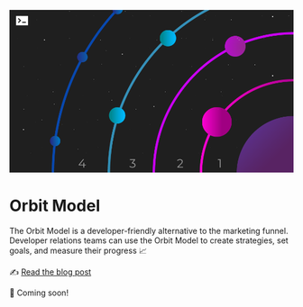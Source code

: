 ![Planets around the sun with rings labeled 1-2-3-4](orbit-model-overview.png)

# Orbit Model

The Orbit Model is a developer-friendly alternative to the marketing funnel. Developer relations teams can use the Orbit Model  to create strategies, set goals, and measure their progress 📈

✍️ [Read the blog post](https://developermode.com/blog/orbit-model-vs-funnel-for-developer-relations/)

🚧 Coming soon!

